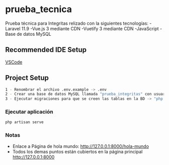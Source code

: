 # prueba_tecnica

Prueba técnica para Integritas relizado con la siguientes tecnologías:
-Laravel 11.9
-Vue.js 3 mediante CDN
-Vuetify 3 mediante CDN
-JavaScript
-Base de datos MySQL

## Recommended IDE Setup

[VSCode](https://code.visualstudio.com/)

## Project Setup

```sh
1 - Renombrar el archivo .env.example -> .env
2 - Crear una base de datos MySQL llamada "prueba_integritas" con usuario y clave "root"
3 - Ejecutar migraciones para que se creen las tablas en la BD -> "php artisan migrate"
```

### Ejecutar aplicación

```sh
php artisan serve
```
### Notas
- Enlace a Página de hola mundo: http://127.0.0.1:8000/hola-mundo
- Todos los demas puntos están cubiertos en la página principal http://127.0.0.1:8000